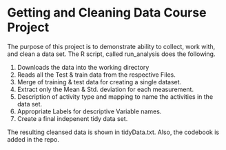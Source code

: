 # Getting and Cleaning Data Course Project
The purpose of this project is to demonstrate ability to collect, work with, and clean a data set. The R script, called run_analysis does the following.
1. Downloads the data into the working directory
2. Reads all the Test & train data from the respective Files.
3. Merge of training & test data for creating a single dataset.
4. Extract only the Mean & Std. deviation for each measurement.
5. Description of activity type and mapping to name the activities in the data set.
6. Appropriate Labels for descriptive Variable names.
7. Create a final indepenent tidy data set.

The resulting cleansed data is shown in tidyData.txt. Also, the codebook is added in the repo.  
